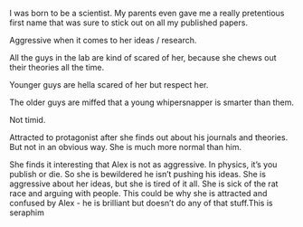 I was born to be a scientist. My parents even gave me a really pretentious first name that was sure to stick out on all my published papers.

Aggressive when it comes to her ideas / research.

All the guys in the lab are kind of scared of her, because she chews out their theories all the time.

Younger guys are hella scared of her but respect her.

The older guys are miffed that a young whipersnapper is smarter than them.

Not timid.

Attracted to protagonist after she finds out about his journals and theories. But not in an obvious way. She is much more normal than him.

She finds it interesting that Alex is not as aggressive. In physics, it’s you publish or die. So she is bewildered he isn’t pushing his ideas. She is aggressive about her ideas, but she is tired of it all. She is sick of the rat race and arguing with people. This could be why she is attracted and confused by Alex - he is brilliant but doesn’t do any of that stuff.This is seraphim